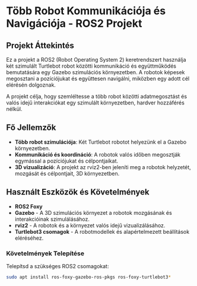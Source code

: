 # Több Robot Kommunikációja és Navigációja - ROS2 Projekt

## Projekt Áttekintés
Ez a projekt a ROS2 (Robot Operating System 2) keretrendszert használja két szimulált Turtlebot robot közötti kommunikáció és együttműködés bemutatására egy Gazebo szimulációs környezetben. A robotok képesek megosztani a pozíciójukat és együttesen navigálni, miközben egy adott cél elérésén dolgoznak.

A projekt célja, hogy szemléltesse a több robot közötti adatmegosztást és valós idejű interakciókat egy szimulált környezetben, hardver hozzáférés nélkül.

## Fő Jellemzők
- **Több robot szimulációja**: Két Turtlebot robotot helyezünk el a Gazebo környezetben.
- **Kommunikáció és koordináció**: A robotok valós időben megosztják egymással a pozíciójukat és célpontjaikat.
- **3D vizualizáció**: A projekt az rviz2-ben jeleníti meg a robotok helyzetét, mozgását és célpontjait, 3D környezetben.

## Használt Eszközök és Követelmények
- **ROS2 Foxy**
- **Gazebo** - A 3D szimulációs környezet a robotok mozgásának és interakcióinak szimulálásához.
- **rviz2** - A robotok és a környezet valós idejű vizualizálásához.
- **Turtlebot3 csomagok** - A robotmodellek és alapértelmezett beállítások eléréséhez.

### Követelmények Telepítése
Telepítsd a szükséges ROS2 csomagokat:
```bash
sudo apt install ros-foxy-gazebo-ros-pkgs ros-foxy-turtlebot3*
